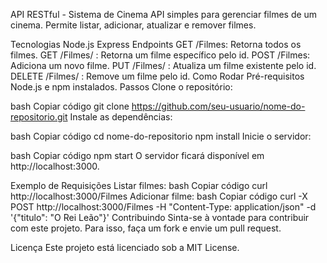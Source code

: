 API RESTful - Sistema de Cinema
API simples para gerenciar filmes de um cinema. Permite listar, adicionar, atualizar e remover filmes.

Tecnologias
Node.js
Express
Endpoints
GET /Filmes: Retorna todos os filmes.
GET /Filmes/
: Retorna um filme específico pelo id.
POST /Filmes: Adiciona um novo filme.
PUT /Filmes/
: Atualiza um filme existente pelo id.
DELETE /Filmes/
: Remove um filme pelo id.
Como Rodar
Pré-requisitos
Node.js e npm instalados.
Passos
Clone o repositório:

bash
Copiar código
git clone https://github.com/seu-usuario/nome-do-repositorio.git
Instale as dependências:

bash
Copiar código
cd nome-do-repositorio
npm install
Inicie o servidor:

bash
Copiar código
npm start
O servidor ficará disponível em http://localhost:3000.

Exemplo de Requisições
Listar filmes:
bash
Copiar código
curl http://localhost:3000/Filmes
Adicionar filme:
bash
Copiar código
curl -X POST http://localhost:3000/Filmes -H "Content-Type: application/json" -d '{"titulo": "O Rei Leão"}'
Contribuindo
Sinta-se à vontade para contribuir com este projeto. Para isso, faça um fork e envie um pull request.

Licença
Este projeto está licenciado sob a MIT License.


